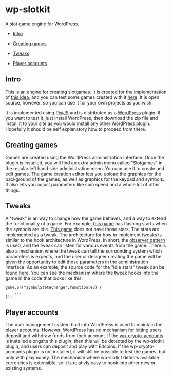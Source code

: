 # wp-slotkit
A slot game engine for WordPress.

* [Intro](#intro)
* [Creating games](#creating-games)



* [Tweaks](#tweaks)
* [Player accounts](#player-accounts)

## Intro

This is an engine for creating slotgames. It is created for the implementation of [this idea](http://charityspin.freesite.host/about/), and you can test some games created with it [here](http://charityspin.freesite.host/). It is open source, however, so you can use it for your own projects as you wish.

It is implemented using [PixiJS](http://www.pixijs.com/) and is distributed as a [WordPress](https://wordpress.org/) plugin. If you want to test it, just install WordPress, then download the zip file and install it to your site as you would install any other WordPress plugin. Hopefully it should be self explanatory how to proceed from there.

## Creating games

Games are created using the WordPress administration interface. Once the plugin is installed, you will find an extra admin menu called "Slotgames" in the regular left hand side administration menu. You can use it to create and edit games. The game creation editor lets you upload the graphics for the background of the games, as well as graphics for the keypad and symbols. It also lets you adjust parameters like spin speed and a whole lot of other things.

## Tweaks

A "tweak" is an way to change how the game behaves, and a way to extend the functionality of a game. For example, [this game](http://charityspin.freesite.host/slotgame/classic/) has flashing starts when the symbols are idle. [This game](http://charityspin.freesite.host/slotgame/spot-the-big-five/) does not have those stars. The stars are implemented as a tweak. The architecture for how to implement tweaks is similar to the hook architecture in WordPress. In short, the [observer pattern](https://en.wikipedia.org/wiki/Observer_pattern) is used, and the tweak can listen for various events from the game. There is also a mechanism where the tweak can tell the surrounding system which parameters is expects, and the user or designer creating the game will be given the opportunity to edit those parameters in the administration interface. As an example, the source code for the "idle stars" tweak can be found [here](https://github.com/limikael/wp-slotkit/blob/master/tweaks/idle-stars.js). You can see the mechanism where the tweak hooks into the game in the code that looks like this:

```
game.on("symbolStateChange",function(ev) {
    ...
});
```

## Player accounts

The user management system built into WordPress is used to maintain the player accounts. However, WordPress has no mechanism for letting users deposit and withdraw funds from their account. If the [wp-crypto-accounts](https://github.com/limikael/wp-crypto-accounts) is installed alongsite this plugin, then this will be detected by the wp-slotkit plugin, and users can deposit and play with Bitcoins. If the wp-crypto-accounts plugin is not installed, it will still be possible to test the games, but only with playmoney. The mechanism where wp-slotkit detects available currencies is extensible, so it is relativly easy to hook into other new or existing systems.
